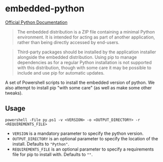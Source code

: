# embedded-python

[Official Python Documentation](https://docs.python.org/3/using/windows.html)

> The embedded distribution is a ZIP file containing a minimal Python environment. It is intended for acting as part of another application, rather than being directly accessed by end-users.

> Third-party packages should be installed by the application installer alongside the embedded distribution. Using pip to manage dependencies as for a regular Python installation is not supported with this distribution, though with some care it may be possible to include and use pip for automatic updates.

A set of Powershell scripts to install the embedded version of python. We also attempt to install pip "with some care" (as well as make some other tweaks).

## Usage

```
powershell -File py.ps1 -v <VERSION> -o <OUTPUT_DIRECTORY> -r <REQUIREMENTS_FILE>
```

- `VERSION` is a mandatory parameter to specify the python version.
- `OUTPUT_DIRECTORY` is an optional parameter to specify the location of the install. Defaults to `"Python"`.
- `REQUIREMENTS_FILE` is an optional parameter to specify a requirements file for pip to install with. Defaults to `""`.